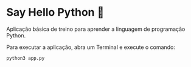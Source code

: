 # Say Hello Python 🐍

Aplicação básica de treino para aprender a linguagem de programação Python.

Para executar a aplicação, abra um Terminal e execute o comando:
```
python3 app.py

```
